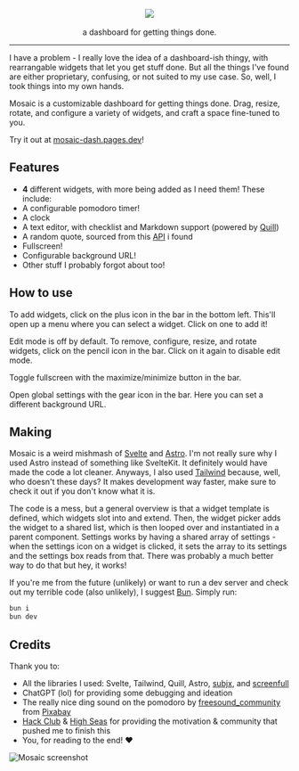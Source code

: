 <p align="center">
  <img src="https://cloud-awa2avyys-hack-club-bot.vercel.app/0mosaic-logo.png.png"  />
  <br>
  <br>
  a dashboard for getting things done.
</p>

---

I have a problem - I really love the idea of a dashboard-ish thingy, with rearrangable widgets that let you get stuff done. But all the things I've found are either proprietary, confusing, or not suited to my use case. So, well, I took things into my own hands.

Mosaic is a customizable dashboard for getting things done. Drag, resize, rotate, and configure a variety of widgets, and craft a space fine-tuned to you.

Try it out at [mosaic-dash.pages.dev](https://mosaic-dash.pages.dev)!

## Features

- **4** different widgets, with more being added as I need them! These include:
- A configurable pomodoro timer!
- A clock
- A text editor, with checklist and Markdown support (powered by [Quill](https://quilljs.com))
- A random quote, sourced from this [API](https://qapi.vercel.app/) i found
- Fullscreen!
- Configurable background URL!
- Other stuff I probably forgot about too!

## How to use

To add widgets, click on the plus icon in the bar in the bottom left. This'll open up a menu where you can select a widget. Click on one to add it!

Edit mode is off by default. To remove, configure, resize, and rotate widgets, click on the pencil icon in the bar. Click on it again to disable edit mode.

Toggle fullscreen with the maximize/minimize button in the bar.

Open global settings with the gear icon in the bar. Here you can set a different background URL.

## Making

Mosaic is a weird mishmash of [Svelte](https://svelte.dev) and [Astro](https://astro.build). I'm not really sure why I used Astro instead of something like SvelteKit. It definitely would have made the code a lot cleaner. Anyways, I also used [Tailwind](https://tailwindcss.com) because, well, who doesn't these days? It makes development way faster, make sure to check it out if you don't know what it is.

The code is a mess, but a general overview is that a widget template is defined, which widgets slot into and extend. Then, the widget picker adds the widget to a shared list, which is then looped over and instantiated in a parent component. Settings works by having a shared array of settings - when the settings icon on a widget is clicked, it sets the array to its settings and the settings box reads from that. There was probably a much better way to do that but hey, it works!

If you're me from the future (unlikely) or want to run a dev server and check out my terrible code (also unlikely), I suggest [Bun](https://bun.sh). Simply run:

```sh
bun i
bun dev
```

## Credits

Thank you to:

- All the libraries I used: Svelte, Tailwind, Quill, Astro, [subjx](https://github.com/nichollascarter/subjx), and [screenfull](https://www.npmjs.com/package/screenfull)
- ChatGPT (lol) for providing some debugging and ideation
- The really nice ding sound on the pomodoro by <a href="https://pixabay.com/users/freesound_community-46691455/?utm_source=link-attribution&utm_medium=referral&utm_campaign=music&utm_content=36029">freesound_community</a> from <a href="https://pixabay.com//?utm_source=link-attribution&utm_medium=referral&utm_campaign=music&utm_content=36029">Pixabay</a>
- [Hack Club](https://hack.club) & [High Seas](https://highseas.hackclub.com) for providing the motivation & community that pushed me to finish this
- You, for reading to the end! ❤️

![Mosaic screenshot](https://cloud-gd5pxktgk-hack-club-bot.vercel.app/0image.png)
